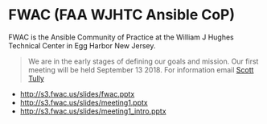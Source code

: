 # FWAC (FAA WJHTC Ansible CoP)

FWAC is the Ansible Community of Practice at the William J Hughes Technical Center in Egg Harbor New Jersey.

>We are in the early stages of defining our goals and mission. Our first meeting will be held September 13 2018. For information email [Scott Tully](mailto:scott.ctr.tully@faa.gov)

* <http://s3.fwac.us/slides/fwac.pptx>
* <http://s3.fwac.us/slides/meeting1.pptx>
* <http://s3.fwac.us/slides/meeting1_intro.pptx>
